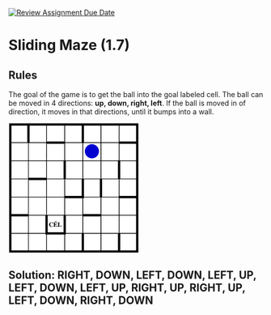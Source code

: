 [![Review Assignment Due Date](https://classroom.github.com/assets/deadline-readme-button-22041afd0340ce965d47ae6ef1cefeee28c7c493a6346c4f15d667ab976d596c.svg)](https://classroom.github.com/a/UkdUJk5L)
# Sliding Maze (1.7)

## Rules
The goal of the game is to get the ball into the goal labeled cell.
The ball can be moved in 4 directions: **up, down, right, left**.
If the ball is moved in of direction, it moves in that directions, until it bumps into a wall.

![startin maze](palya.png "The starting maze")
## Solution: RIGHT, DOWN, LEFT, DOWN, LEFT, UP, LEFT, DOWN, LEFT, UP, RIGHT, UP, RIGHT, UP, LEFT, DOWN, RIGHT, DOWN